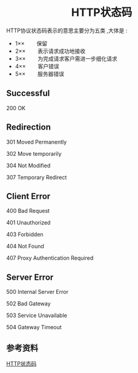 <h1 align="center"> HTTP状态码</h1>

HTTP协议状态码表示的意思主要分为五类 ,大体是 : 

- 1×× 　　保留
- 2×× 　　表示请求成功地接收   
- 3×× 　　为完成请求客户需进一步细化请求   
- 4×× 　　客户错误   
- 5×× 　　服务器错误  

Successful 
-

200 OK

Redirection 
-

301 Moved Permanently

302 Move temporarily

304 Not Modified

307 Temporary Redirect

Client Error 
-

400 Bad Request

401 Unauthorized

403 Forbidden

404 Not Found

407 Proxy Authentication Required

Server Error 
-

500 Internal Server Error 

502 Bad Gateway

503 Service Unavailable

504 Gateway Timeout


参考资料
-

<a href="https://baike.baidu.com/item/HTTP%E7%8A%B6%E6%80%81%E7%A0%81/5053660?fr=aladdin#3_2">HTTP状态码</a>
